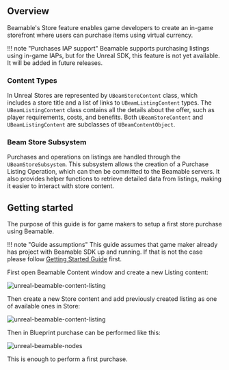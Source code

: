 <style>
img[src*='#center'] { 
    display: block;
    margin: auto;
}
</style>

## Overview

Beamable's Store feature enables game developers to create an in-game storefront where users can purchase items using virtual currency.

!!! note "Purchases IAP support"
    Beamable supports purchasing listings using in-game IAPs, but for the Unreal SDK, this feature is not yet available. It will be added in future releases.

### Content Types

In Unreal Stores are represented by `UBeamStoreContent` class, which includes a store title and a list of links to `UBeamListingContent` types. The `UBeamListingContent` class contains all the details about the offer, such as player requirements, costs, and benefits. Both `UBeamStoreContent` and `UBeamListingContent` are subclasses of `UBeamContentObject`.

### Beam Store Subsystem

Purchases and operations on listings are handled through the `UBeamStoreSubsystem`. This subsystem allows the creation of a Purchase Listing Operation, which can then be committed to the Beamable servers. It also provides helper functions to retrieve detailed data from listings, making it easier to interact with store content.

## Getting started

The purpose of this guide is for game makers to setup a first store purchase using Beamable.

!!! note "Guide assumptions"
    This guide assumes that game maker already has project with Beamable SDK up and running. If that is not the case please follow [Getting Started Guide](../../guides/intro) first.

First open Beamable Content window and create a new Listing content:

![unreal-beamable-content-listing](./images/store-content-listing.png)

Then create a new Store content and add previously created listing as one of available ones in Store:

![unreal-beamable-content-listing](./images/store-content-store.png)

Then in Blueprint purchase can be performed like this:

![unreal-beamable-nodes](./images/stores-beam-nodes.png#center)

This is enough to perform a first purchase.